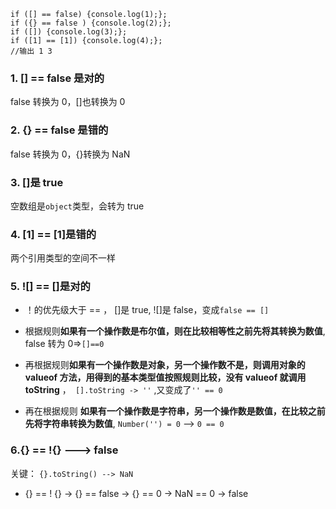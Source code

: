 ```
if ([] == false) {console.log(1);};
if ({} == false ) {console.log(2);};
if ([]) {console.log(3);};
if ([1] == [1]) {console.log(4);};
//输出 1 3
```

### 1. [] == false 是对的

false 转换为 0，[]也转换为 0

### 2. {} == false 是错的

false 转换为 0，{}转换为 NaN

### 3. []是 true

空数组是`object`类型，会转为 true

### 4. [1] == [1]是错的

两个引用类型的空间不一样

### 5. ![] == []是对的

- ！的优先级大于 == ， []是 true, ![]是 false，变成`false == []`
- 根据规则**如果有一个操作数是布尔值，则在比较相等性之前先将其转换为数值**, false 转为 0=>`[]==0`
- 再根据规则**如果有一个操作数是对象，另一个操作数不是，则调用对象的 valueof 方法，用得到的基本类型值按照规则比较，没有 valueof 就调用 toString** ，` [].toString -> ''` ,又变成了`'' == 0`

- 再在根据规则 **如果有一个操作数是字符串，另一个操作数是数值，在比较之前先将字符串转换为数值**, `Number('') = 0` --> `0 == 0`

### 6.{} == !{} ---> false

关键： `{}.toString() --> NaN`

- {} == ! {} -> {} == false -> {} == 0 -> NaN == 0 -> false
